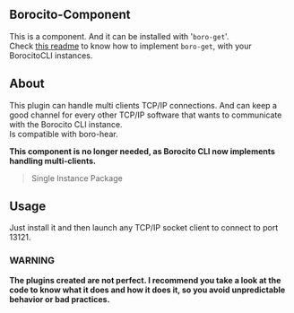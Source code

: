 ## Borocito-Component
This is a component. And it can be installed with '`boro-get`'.  
Check [this readme](https://github.com/Borocito/Components-for-Borocito/blob/main/boro-get/README.md) to know how to implement `boro-get`, with your BorocitoCLI instances.  

## About
This plugin can handle multi clients TCP/IP connections. And can keep a good channel for every other TCP/IP software that wants to communicate with the Borocito CLI instance.  
Is compatible with boro-hear.

**This component is no longer needed, as Borocito CLI now implements handling multi-clients.**

> Single Instance Package  
## Usage
Just install it and then launch any TCP/IP socket client to connect to port 13121.

### WARNING
**The plugins created are not perfect. I recommend you take a look at the code to know what it does and how it does it, so you avoid unpredictable behavior or bad practices.**